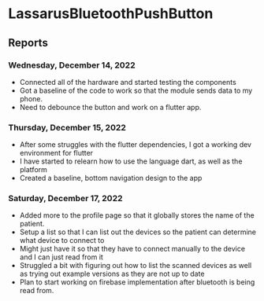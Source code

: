 # LassarusBluetoothPushButton
## Reports
### Wednesday, December 14, 2022
- Connected all of the hardware and started testing the components
- Got a baseline of the code to work so that the module sends data to my phone. 
- Need to debounce the button and work on a flutter app.
### Thursday, December 15, 2022
- After some struggles with the flutter dependencies, I got a working dev environment for flutter
- I have started to relearn how to use the language dart, as well as the platform
- Created a baseline, bottom navigation design to the app
### Saturday, December 17, 2022
- Added more to the profile page so that it globally stores the name of the patient.
- Setup a list so that I can list out the devices so the patient can determine what device to connect to
- Might just have it so that they have to connect manually to the device and I can just read from it
- Struggled a bit with figuring out how to list the scanned devices as well as trying out example versions as they are not up to date
- Plan to start working on firebase implementation after bluetooth is being read from.